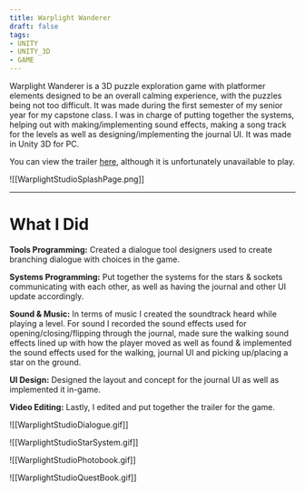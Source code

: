 ```yaml
---
title: Warplight Wanderer
draft: false
tags: 
- UNITY
- UNITY_3D
- GAME
---
```

Warplight Wanderer is a 3D puzzle exploration game with platformer elements designed to be an overall calming experience, with the puzzles being not too difficult. It was made during the first semester of my senior year for my capstone class. I was in charge of putting together the systems, helping out with making/implementing sound effects, making a song track for the levels as well as designing/implementing the journal UI. It was made in Unity 3D for PC.

You can view the trailer [here](https://www.youtube.com/watch?v=hwAczg8h-lk), although it is unfortunately unavailable to play.

![[WarplightStudioSplashPage.png]]

---
# What I Did
**Tools Programming:** Created a dialogue tool designers used to create branching dialogue with choices in the game.

**Systems Programming:** Put together the systems for the stars & sockets communicating with each other, as well as having the journal and other UI update accordingly.

**Sound & Music:** In terms of music I created the soundtrack heard while playing a level. For sound I recorded the sound effects used for opening/closing/flipping through the journal, made sure the walking sound effects lined up with how the player moved as well as found & implemented the sound effects used for the walking, journal UI and picking up/placing a star on the ground.

**UI Design:** Designed the layout and concept for the journal UI as well as implemented it in-game.

**Video Editing:** Lastly, I edited and put together the trailer for the game.

![[WarplightStudioDialogue.gif]]

![[WarplightStudioStarSystem.gif]]

![[WarplightStudioPhotobook.gif]]

![[WarplightStudioQuestBook.gif]]